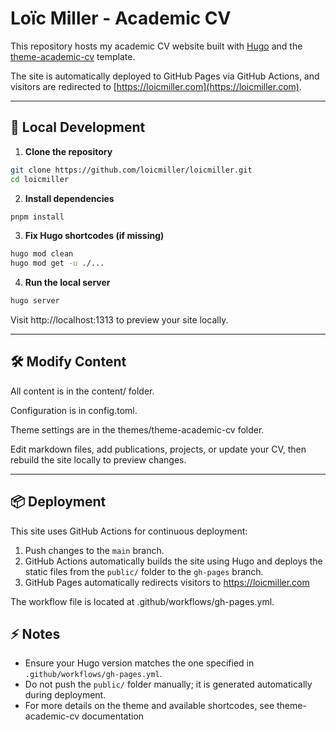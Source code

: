 # Loïc Miller - Academic CV

This repository hosts my academic CV website built with [Hugo](https://gohugo.io/) and the [theme-academic-cv](https://github.com/HugoBlox/theme-academic-cv) template.

The site is automatically deployed to GitHub Pages via GitHub Actions, and visitors are redirected to [https://loicmiller.com](https://loicmiller.com).



---
## 🚀 Local Development

1. **Clone the repository**

```bash
git clone https://github.com/loicmiller/loicmiller.git
cd loicmiller
```

2. **Install dependencies**

```bash
pnpm install
```

3. **Fix Hugo shortcodes (if missing)**

```bash
hugo mod clean
hugo mod get -u ./...
```

4. **Run the local server**

```bash
hugo server
```

Visit http://localhost:1313 to preview your site locally.



---
## 🛠 Modify Content

All content is in the content/ folder.

Configuration is in config.toml.

Theme settings are in the themes/theme-academic-cv folder.

Edit markdown files, add publications, projects, or update your CV, then rebuild the site locally to preview changes.



---
## 📦 Deployment

This site uses GitHub Actions for continuous deployment:

1. Push changes to the `main` branch.
2. GitHub Actions automatically builds the site using Hugo and deploys the static files from the `public/` folder to the `gh-pages` branch.
3. GitHub Pages automatically redirects visitors to https://loicmiller.com

The workflow file is located at .github/workflows/gh-pages.yml.


## ⚡ Notes

- Ensure your Hugo version matches the one specified in `.github/workflows/gh-pages.yml`.
- Do not push the `public/` folder manually; it is generated automatically during deployment.
- For more details on the theme and available shortcodes, see theme-academic-cv documentation